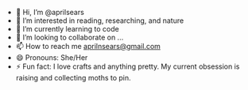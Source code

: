 - 👋 Hi, I’m @aprilsears
- 👀 I’m interested in reading, researching, and nature
- 🌱 I’m currently learning to code
- 💞️ I’m looking to collaborate on ...
- 📫 How to reach me aprilnsears@gmail.com  
- 😄 Pronouns: She/Her
- ⚡ Fun fact: I love crafts and anything pretty. My current obsession is raising and collecting moths to pin. 
<!---
aprilsears/aprilsears is a ✨ special ✨ repository because its `README.md` (this file) appears on your GitHub profile.
You can click the Preview link to take a look at your changes.
--->
